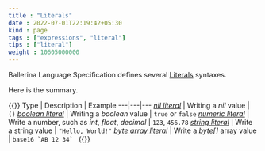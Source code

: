 ```yaml
---
title : "Literals"
date : 2022-07-01T22:19:42+05:30
kind : page 
tags : ["expressions", "literal"]
tips : ["literal"]
weight : 10605000000
---
```


Ballerina Language Specification defines several [Literals](https://ballerina.io/spec/lang/2022R1/#section_6.5) syntaxes.

<!--more-->

Here is the summary.

{{<md class="center-ele center-txt tip-data">}}
Type | Description | Example
---|---|---
[*nil literal*](/tags/nil-literal/) | Writing a *nil* value | `()`
[*boolean literal*](/tags/boolean-literal/) | Writing a *boolean* value | `true` or `false`
[*numeric literal*](/tags/numeric-literal/) | Write a number, such as *int*, *float*, *decimal* | `123`, `456.78`
[*string literal*](/tags/string-literal/) | Write a string value | `"Hello, World!"`
[*byte array literal*](/tags/byte-array-literal/) | Write a *byte[]* array value | ``base16 `AB 12 34` ``
{{</md>}}
<br/>
